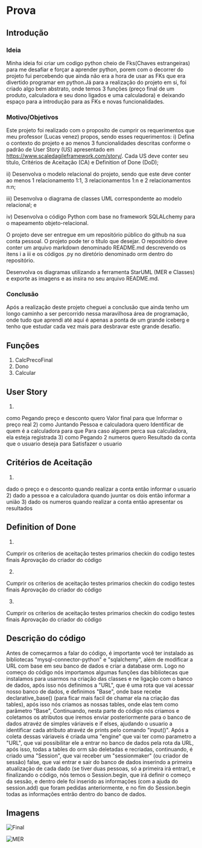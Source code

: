 # Prova

## Introdução
### Ideia

Minha ideia foi criar um codigo python cheio de Fks(Chaves estrangeiras) para me desafiar e forçar a aprender python, porem com o decorrer do projeto fui percebendo
que ainda não era a hora de usar as FKs que era divertido programar em python.Já para a realização do projeto em si, foi criado algo bem abstrato, onde temos 3 funções
(preço final de um produto, calculadora e seu dono ligados e uma calculadora) e deixando espaço para a introdução para as FKs e novas funcionalidades.

### Motivo/Objetivos

Este projeto foi realizado com o proposito de cumprir os requerimentos que meu professor (Lucas venez) propos, sendo esses requerimentos: 
i) Defina o contexto do projeto e ao menos 3 funcionalidades descritas conforme o padrão de User Story (US) apresentado em https://www.scaledagileframework.com/story/. Cada US deve conter seu título, Critérios de Aceitação (CA) e Definition of Done (DoD);

ii) Desenvolva o modelo relacional do projeto, sendo que este deve conter ao menos 1 relacionamento 1:1, 3 relacionamentos 1:n e 2 relacionamentos n:n;

iii) Desenvolva o diagrama de classes UML correspondente ao modelo relacional; e

iv) Desenvolva o código Python com base no framework SQLALchemy para o mapeamento objeto-relacional.

O projeto deve ser entregue em um repositório público do github na sua conta pessoal. O projeto pode ter o título que desejar. O repositório deve conter um arquivo markdown denominado README.md descrevendo os itens i a iii e os códigos .py no diretório denominado orm dentro do repositório.

Desenvolva os diagramas utilizando a ferramenta StarUML (MER e Classes) e exporte as imagens e as insira no seu arquivo README.md.

### Conclusão

Após a realização deste projeto cheguei a conclusão que ainda tenho um longo caminho a ser percorrido nessa maravilhosa área de programação, onde tudo que aprendi até aqui é apenas a ponta de um grande iceberg e tenho que estudar cada vez mais para desbravar este grande desafio.


## Funções

1) CalcPrecoFinal
2) Dono
3) Calcular

## User Story
1)
como Pegando preço e desconto
quero Valor final
para que Informar o preço real
2)
como Juntando Pessoa e calculadora
quero Identificar de quem é a calculadora
para que Para caso alguem perca sua calculadora, ela esteja registrada
3)
como Pegando 2 numeros
quero Resultado da conta que o usuario deseja
para Satisfazer o usuario

## Critérios de Aceitação
1)
dado o preço e o desconto
quando realizar a conta
então informar o usuario
2)
dado a pessoa e a calculadora
quando juuntar os dois
então informar a união
3)
dado os numeros
quando realizar a conta
então apresentar os resultados

## Definition of Done
1)
Cumprir os criterios de aceitação
testes primarios
checkin do codigo
testes finais
Aprovação do criador do código

2)
Cumprir os criterios de aceitação
testes primarios
checkin do codigo
testes finais
Aprovação do criador do código

3)
Cumprir os criterios de aceitação
testes primarios
checkin do codigo
testes finais
Aprovação do criador do código

## Descrição do código
Antes de começarmos a falar do código, é importante você ter instalado as bibliotecas "mysql-connector-python" e "sqlalchemy", além de modificar a URL com base em seu banco de dados e criar a database orm.
Logo no começo do código nós importamos algumas funções das bibliotecas que instalamos para usarmos na criação das classes e ne ligação com o banco de dados, após isso
nós definimos a "URL", que é uma rota que vai acessar nosso banco de dados, e definimos "Base", onde base recebe declarative_base() (para ficar mais facil de chamar
ela na criação das tables), após isso nós criamos as nossas tables, onde elas tem como parâmetro "Base", Continuando, nesta parte do código nós criamos e coletamos os
atributos que iremos enviar posteriormente para o banco de dados atravéz de simples váriaveis e if elses, ajudando o usuario a identificar cada atributo atravéz de
prints pelo comando "input()". Após a coleta dessas váriaveis é criada uma "engine" que vai ter como parametro a "URL", que vai possibilitar ele a entrar no banco de
dados pela rota da URL, após isso, todas a tables do orm são deletadas e recriadas, continuando, é criado uma "Session", que vai receber um "sessionmaker" (ou criador
de sessão) false, que vai entrar e sair do banco de dados inserindo a primeira atualização de cada dado (se tiver duas pessoas, só a primeira irá entrar), e
finalizando o código, nós temos o Session.begin, que irá definir o começo da sessão, e dentro dele foi inserido as informações (com a ajuda do session.add) que foram pedidas anteriormente, e no fim do Session.begin todas as informações entrão dentro do banco de dados.


## Imagens

![Final](https://user-images.githubusercontent.com/102041250/193493979-3633c546-319b-4b99-9115-2181e409e912.png)

![MER](https://user-images.githubusercontent.com/102041250/193493993-7d985f75-d51e-4d91-a3a0-9f0c6e69dbe3.png)


